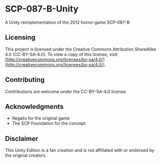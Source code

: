 # SCP-087-B-Unity
A Unity reimplementation of the 2012 horror game SCP-087-B

## Licensing

This project is licensed under the Creative Commons Attribution ShareAlike 4.0 (CC-BY-SA-4.0). To view a copy of this license, visit [http://creativecommons.org/licenses/by-sa/4.0/](http://creativecommons.org/licenses/by-sa/4.0/).

## Contributing

Contributions are welcome under the CC-BY-SA-4.0 license.

## Acknowledgments

- Regalis for the original game
- The SCP Foundation for the concept

## Disclaimer

This Unity Edition is a fan creation and is not affiliated with or endorsed by the original creators.
